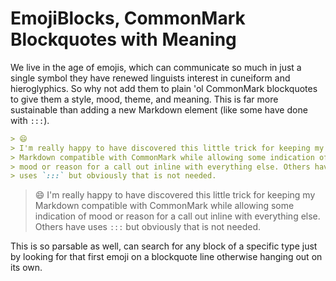 # EmojiBlocks, CommonMark Blockquotes with Meaning

We live in the age of emojis, which can communicate so much in just a
single symbol they have renewed linguists interest in cuneiform and
hieroglyphics. So why not add them to plain 'ol CommonMark blockquotes
to give them a style, mood, theme, and meaning. This is far more
sustainable than adding a new Markdown element (like some have done with
`:::`).

```markdown
> 😄
> I'm really happy to have discovered this little trick for keeping my
> Markdown compatible with CommonMark while allowing some indication of
> mood or reason for a call out inline with everything else. Others have
> uses `:::` but obviously that is not needed.
```

> 😄
> I'm really happy to have discovered this little trick for keeping my
> Markdown compatible with CommonMark while allowing some indication of
> mood or reason for a call out inline with everything else. Others have
> uses `:::` but obviously that is not needed.

This is so parsable as well, can search for any block of a specific type
just by looking for that first emoji on a blockquote line otherwise
hanging out on its own.
